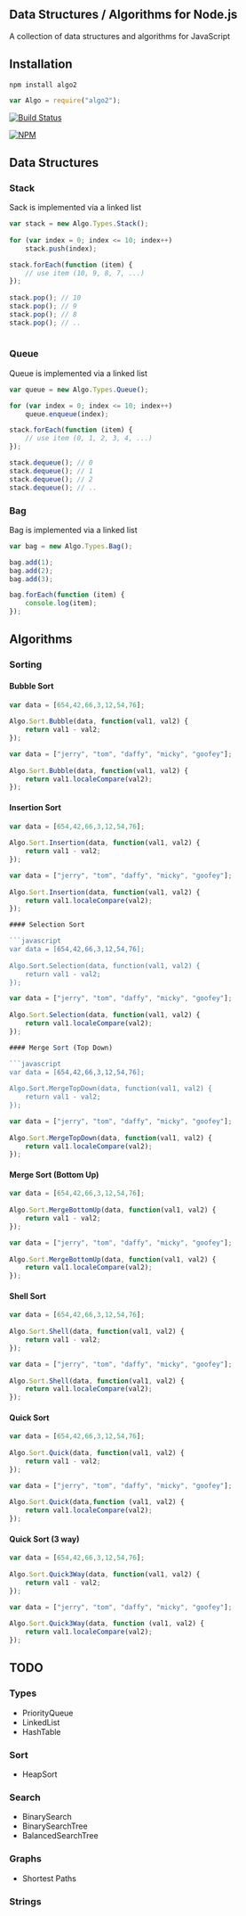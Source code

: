 ﻿## Data Structures / Algorithms for Node.js

A collection of data structures and algorithms for JavaScript

## Installation

```
npm install algo2
```

```javascript
var Algo = require("algo2");
```

[![Build Status](https://travis-ci.org/ant-fx/algo2.js.svg?branch=master)](https://travis-ci.org/ant-fx/algo2.js)

[![NPM](https://nodei.co/npm/algo2.png?downloads=true&downloadRank=true&stars=true)](https://nodei.co/npm/algo2/)
 

## Data Structures

### Stack

Sack is implemented via a linked list

```javascript
var stack = new Algo.Types.Stack();
        
for (var index = 0; index <= 10; index++)
    stack.push(index);

stack.forEach(function (item) {
    // use item (10, 9, 8, 7, ...)
});
       
stack.pop(); // 10
stack.pop(); // 9
stack.pop(); // 8
stack.pop(); // ..
    
```

### Queue

Queue is implemented via a linked list

```javascript
var queue = new Algo.Types.Queue();

for (var index = 0; index <= 10; index++)
    queue.enqueue(index);

stack.forEach(function (item) {
    // use item (0, 1, 2, 3, 4, ...)
});

stack.dequeue(); // 0
stack.dequeue(); // 1
stack.dequeue(); // 2
stack.dequeue(); // ..

```

### Bag

Bag is implemented via a linked list

```javascript
var bag = new Algo.Types.Bag();

bag.add(1);
bag.add(2);
bag.add(3);

bag.forEach(function (item) {
    console.log(item);
});
```

## Algorithms

### Sorting

#### Bubble Sort

```javascript
var data = [654,42,66,3,12,54,76];
		
Algo.Sort.Bubble(data, function(val1, val2) {
	return val1 - val2; 
});
```

```javascript
var data = ["jerry", "tom", "daffy", "micky", "goofey"];
		
Algo.Sort.Bubble(data, function(val1, val2) {
	return val1.localeCompare(val2); 
}); 
```

#### Insertion Sort

```javascript
var data = [654,42,66,3,12,54,76];
		
Algo.Sort.Insertion(data, function(val1, val2) {
	return val1 - val2; 
});
```

```javascript
var data = ["jerry", "tom", "daffy", "micky", "goofey"];
		
Algo.Sort.Insertion(data, function(val1, val2) {
	return val1.localeCompare(val2); 
}); 

#### Selection Sort

```javascript
var data = [654,42,66,3,12,54,76];
		
Algo.Sort.Selection(data, function(val1, val2) {
	return val1 - val2; 
});
```

```javascript
var data = ["jerry", "tom", "daffy", "micky", "goofey"];
		
Algo.Sort.Selection(data, function(val1, val2) {
	return val1.localeCompare(val2); 
}); 

#### Merge Sort (Top Down)

```javascript
var data = [654,42,66,3,12,54,76];
		
Algo.Sort.MergeTopDown(data, function(val1, val2) {
	return val1 - val2; 
});
```

```javascript
var data = ["jerry", "tom", "daffy", "micky", "goofey"];
		
Algo.Sort.MergeTopDown(data, function(val1, val2) {
	return val1.localeCompare(val2); 
}); 
```

#### Merge Sort (Bottom Up)

```javascript
var data = [654,42,66,3,12,54,76];
		
Algo.Sort.MergeBottomUp(data, function(val1, val2) {
	return val1 - val2; 
});
```

```javascript
var data = ["jerry", "tom", "daffy", "micky", "goofey"];
		
Algo.Sort.MergeBottomUp(data, function(val1, val2) {
	return val1.localeCompare(val2); 
}); 
```

#### Shell Sort

```javascript
var data = [654,42,66,3,12,54,76];
		
Algo.Sort.Shell(data, function(val1, val2) {
	return val1 - val2; 
});
```

```javascript
var data = ["jerry", "tom", "daffy", "micky", "goofey"];
		
Algo.Sort.Shell(data, function(val1, val2) {
	return val1.localeCompare(val2); 
}); 
```

#### Quick Sort

```javascript
var data = [654,42,66,3,12,54,76];
		
Algo.Sort.Quick(data, function(val1, val2) {
	return val1 - val2; 
});
```

```javascript
var data = ["jerry", "tom", "daffy", "micky", "goofey"];
		
Algo.Sort.Quick(data,function (val1, val2) {
	return val1.localeCompare(val2); 
}); 
```

#### Quick Sort (3 way)

```javascript
var data = [654,42,66,3,12,54,76];
		
Algo.Sort.Quick3Way(data, function(val1, val2) {
	return val1 - val2; 
});
```

```javascript
var data = ["jerry", "tom", "daffy", "micky", "goofey"];
		
Algo.Sort.Quick3Way(data, function (val1, val2) {
	return val1.localeCompare(val2); 
}); 
```

## TODO

### Types

* PriorityQueue
* LinkedList
* HashTable

### Sort

* HeapSort

### Search

* BinarySearch
* BinarySearchTree
* BalancedSearchTree

### Graphs

* Shortest Paths

### Strings